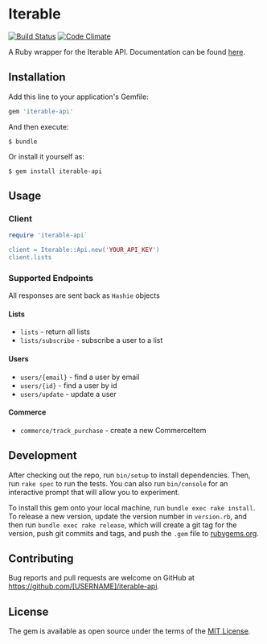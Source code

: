 # Iterable

[![Build Status](https://travis-ci.org/revvco/iterable-api?branch=master)](https://travis-ci.org/revvco/iterable-api) [![Code Climate](https://codeclimate.com/github/revvco/iterable-api/badges/gpa.svg)](https://codeclimate.com/github/revvco/iterable-api)

A Ruby wrapper for the Iterable API. Documentation can be found [here](https://api.iterable.com/api/docs).

## Installation

Add this line to your application's Gemfile:

```ruby
gem 'iterable-api'
```

And then execute:

    $ bundle

Or install it yourself as:

    $ gem install iterable-api

## Usage

### Client

```ruby
require 'iterable-api`

client = Iterable::Api.new('YOUR_API_KEY')
client.lists
```

### Supported Endpoints

All responses are sent back as `Hashie` objects

#### Lists

* `lists` - return all lists
* `lists/subscribe` -  subscribe a user to a list

#### Users

* `users/{email}` - find a user by email
* `users/{id}` - find a user by id
* `users/update` - update a user

#### Commerce

* `commerce/track_purchase` - create a new CommerceItem

## Development

After checking out the repo, run `bin/setup` to install dependencies. Then, run `rake spec` to run the tests. You can also run `bin/console` for an interactive prompt that will allow you to experiment.

To install this gem onto your local machine, run `bundle exec rake install`. To release a new version, update the version number in `version.rb`, and then run `bundle exec rake release`, which will create a git tag for the version, push git commits and tags, and push the `.gem` file to [rubygems.org](https://rubygems.org).

## Contributing

Bug reports and pull requests are welcome on GitHub at https://github.com/[USERNAME]/iterable-api.


## License

The gem is available as open source under the terms of the [MIT License](http://opensource.org/licenses/MIT).

